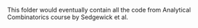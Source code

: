 This folder would eventually contain all the code from Analytical Combinatorics course by Sedgewick et al.
